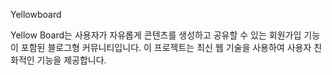 Yellowboard

Yellow Board는 사용자가 자유롭게 콘텐츠를 생성하고 공유할 수 있는 회원가입 기능이 포함된 블로그형 커뮤니티입니다. 이 프로젝트는 최신 웹 기술을 사용하여 사용자 친화적인 기능을 제공합니다.
